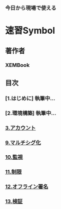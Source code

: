 
### 今日から現場で使える
# 速習Symbol
## 著作者
### XEMBook
## 目次
### [1.はじめに] 執筆中...
### [2.環境構築] 執筆中...
### [3.アカウント](./03_account.md)
### [9.マルチシグ化](./09_multisig.md)
### [10.監視](./10_observer.md)
### [11.制限](./11_restriction.md)
### [12.オフライン署名](./12_offline_signature.md)
### [13.検証](./13_verify.md)

